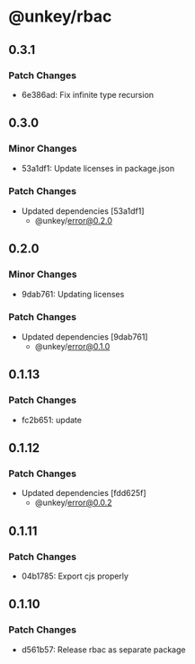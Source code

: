 # @unkey/rbac

## 0.3.1

### Patch Changes

- 6e386ad: Fix infinite type recursion

## 0.3.0

### Minor Changes

- 53a1df1: Update licenses in package.json

### Patch Changes

- Updated dependencies [53a1df1]
  - @unkey/error@0.2.0

## 0.2.0

### Minor Changes

- 9dab761: Updating licenses

### Patch Changes

- Updated dependencies [9dab761]
  - @unkey/error@0.1.0

## 0.1.13

### Patch Changes

- fc2b651: update

## 0.1.12

### Patch Changes

- Updated dependencies [fdd625f]
  - @unkey/error@0.0.2

## 0.1.11

### Patch Changes

- 04b1785: Export cjs properly

## 0.1.10

### Patch Changes

- d561b57: Release rbac as separate package
